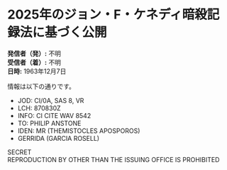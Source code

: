 # 2025年のジョン・F・ケネディ暗殺記録法に基づく公開

**発信者（発）:** 不明  
**受信者（着）:** 不明  
**日時:** 1963年12月7日  

情報は以下の通りです。  
- JOD: CI/0A, SAS 8, VR  
- LCH: 870830Z  
- INFO: CI CITE WAV 8542  
- TO: PHILIP ANSTONE  
- IDEN: MR (THEMISTOCLES APOSPOROS)  
- GERRIDA (GARCIA ROSELL)  

SECRET  
REPRODUCTION BY OTHER THAN THE ISSUING OFFICE IS PROHIBITED